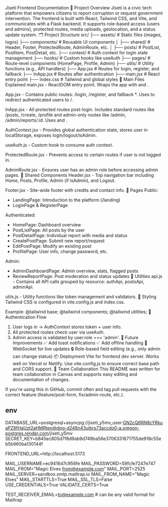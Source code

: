 Jiseti Frontend Documentation
📌 Project Overview
Jiseti is a civic tech platform that empowers citizens to report corruption or request government intervention. The frontend is built with React, Tailwind CSS, and Vite, and communicates with a Flask backend. It supports role-based access (users and admins), protected routes, media uploads, geolocation, and a status update system.
🗂️ Project Structure
src/
├── assets/                  # Static files (images, logos)
├── components/              # Reusable UI components
│   ├── shared/              # Header, Footer, ProtectedRoute, AdminRoute, etc.
│   ├── posts/               # PostList, PostItem, PostDetail, etc.
├── context/                 # Auth context for login state management
├── hooks/                   # Custom hooks like useAuth
├── pages/                   # Route-level components (HomePage, Profile, Admin)
├── utils/                   # Utility functions (e.g., API handlers)
├── App.jsx                  # Routes for login, register, and fallback
├── InApp.jsx                # Routes after authentication
├── main.jsx                 # React entry point
├── index.css                # Tailwind and global styles
📄 Main Files Explained
main.jsx - ReactDOM entry point. Wraps the app with <BrowserRouter> and <AuthProvider>.

App.jsx - Contains public routes: /login, /register, and fallback *. Uses <Navigate /> to redirect authenticated users to /.

InApp.jsx - All protected routes post-login. Includes standard routes like /posts, /create, /profile and admin-only routes like /admin, /admin/reports/:id. Uses <ProtectedRoute /> and <AdminRoute />.

AuthContext.jsx - Provides global authentication state, stores user in localStorage, exposes login/logout/isAdmin.

useAuth.js - Custom hook to consume auth context.

ProtectedRoute.jsx - Prevents access to certain routes if user is not logged in.

AdminRoute.jsx - Ensures user has an admin role before accessing admin pages.
🧩 Shared Components
Header.jsx - Top navigation bar including Home, Posts, Profile, Admin (if isAdmin), and Logout.

Footer.jsx - Site-wide footer with credits and contact info.
📝 Pages
Public:
- LandingPage: Introduction to the platform (/landing)
- LoginPage & RegisterPage

Authenticated:
- HomePage: Dashboard overview
- PostListPage: All posts by the user
- PostDetailPage: Individual report with media and status
- CreatePostPage: Submit new report/request
- EditPostPage: Modify an existing post
- ProfilePage: User info, change password, etc.

Admin:
- AdminDashboardPage: Admin overview, stats, flagged posts
- ReviewReportPage: Post moderation and status updates
🔧 Utilities
api.js - Contains all API calls grouped by resource: authApi, postsApi, adminApi.

utils.js - Utility functions like token management and validators.
🎨 Styling
Tailwind CSS is configured in vite.config.js and index.css.

Example:
@tailwind base;
@tailwind components;
@tailwind utilities;
🔐 Authentication Flow
1. User logs in → AuthContext stores token + user info.
2. All protected routes check user via useAuth.
3. Admin access is validated by user.role === 'admin'.
🚧 Future Improvements
✅ Add toast notifications
✅ Add offline handling
🚀 WebSocket for live updates
🔒 Role-based field editing (e.g., only admin can change status)
📦 Deployment
Vite for frontend dev server. Works well on Vercel or Netlify.
Use vite.config.js to ensure correct base path and CORS support.
🤝 Team Collaboration
This README was written for team collaboration in Canvas and supports easy editing and documentation of changes.

If you're using this in GitHub, commit often and tag pull requests with the correct feature (feature/post-form, fix/admin-route, etc.).


## env 
DATABASE_URL=postgresql+asyncpg://jiseti_y5mv_user:GN2cQ6RN8cYRkuaPZ8fHaUzt2aHMRten@dpg-d248n43uibrs73accdo0-a.oregon-postgres.render.com/jiseti_y5mv
SECRET_KEY=b845ec805d7f8d9ab9d749ba56e3706331671755de918c55eb5b960ba130144f


FRONTEND_URL=http://localhost:5173

MAIL_USERNAME=ec9416d7c956fe
MAIL_PASSWORD=59fcfe7247e747
MAIL_FROM="Magic Elves <from@example.com>"
MAIL_PORT=2525
MAIL_SERVER=sandbox.smtp.mailtrap.io
MAIL_FROM_NAME="Magic Elves"
MAIL_STARTTLS=True
MAIL_SSL_TLS=False
USE_CREDENTIALS=True
VALIDATE_CERTS=True

TEST_RECEIVER_EMAIL=to@example.com  # can be any valid format for Mailtrap

